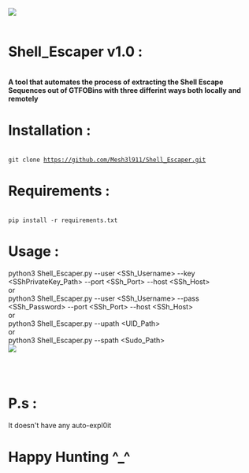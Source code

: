 ![](Sub_images/sub_logo.jpg)  <br>
<br>

# Shell_Escaper v1.0 :

<br><b>A tool that automates the process of extracting the Shell Escape Sequences out of GTFOBins with three differint ways both locally and remotely </b>
<br>

# Installation : 
<br><code>git clone https://github.com/Mesh3l911/Shell_Escaper.git</code>
<br>

# Requirements :
<br>
<code>pip install -r requirements.txt</code>
<br>

# Usage :
python3 Shell_Escaper.py --user <SSh_Username> --key <SShPrivateKey_Path> --port <SSh_Port> --host <SSh_Host>
<br>
or
<br>
python3 Shell_Escaper.py --user <SSh_Username> --pass <SSh_Password> --port <SSh_Port> --host <SSh_Host>
<br>
or
<br>
python3 Shell_Escaper.py --upath <UID_Path>
<br>
or
<br>
python3 Shell_Escaper.py --spath <Sudo_Path>
<br>
![](Shell_Escaper_images/usage)  <br><br>

<br>

# P.s :
It doesn't have any auto-expl0it 

# Happy Hunting ^_^ 
